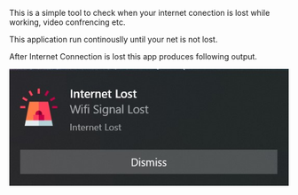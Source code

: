 This is a simple tool to check when your internet conection is lost while working, video confrencing etc.

This application run continouslly until your net is not lost.

After Internet Connection is lost this app produces following output.


![](images/output.jpg)

